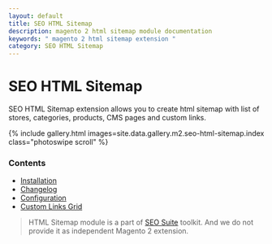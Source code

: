 ```yaml
---
layout: default
title: SEO HTML Sitemap
description: magento 2 html sitemap module documentation
keywords: " magento 2 html sitemap extension "
category: SEO HTML Sitemap
---
```


# SEO HTML Sitemap

SEO HTML Sitemap extension allows you to create html sitemap with list of stores,
categories, products, CMS pages and custom links.

{% include gallery.html images=site.data.gallery.m2.seo-html-sitemap.index class="photoswipe scroll" %}

### Contents

 -  [Installation](installation/)
 -  [Changelog](changelog/)
 -  [Configuration](configuration/)
 -  [Custom Links Grid](grid/)

> HTML Sitemap module is a part of [SEO Suite](../seo-suite/) toolkit. And we do not provide it as independent Magento 2 extension.